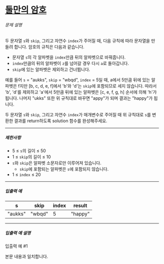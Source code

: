 # [둘만의 암호](https://school.programmers.co.kr/learn/courses/30/lessons/155652)


###### 문제 설명


두 문자열 `s`와 `skip`, 그리고 자연수 `index`가 주어질 때, 다음 규칙에 따라 문자열을 만들려 합니다. 암호의 규칙은 다음과 같습니다.


* 문자열 `s`의 각 알파벳을 `index`만큼 뒤의 알파벳으로 바꿔줍니다.
* `index`만큼의 뒤의 알파벳이 `z`를 넘어갈 경우 다시 `a`로 돌아갑니다.
* `skip`에 있는 알파벳은 제외하고 건너뜁니다.


예를 들어 `s` \= "aukks", `skip` \= "wbqd", `index` \= 5일 때, a에서 5만큼 뒤에 있는 알파벳은 f지만 \[b, c, d, e, f]에서 'b'와 'd'는 `skip`에 포함되므로 세지 않습니다. 따라서 'b', 'd'를 제외하고 'a'에서 5만큼 뒤에 있는 알파벳은 \[c, e, f, g, h] 순서에 의해 'h'가 됩니다. 나머지 "ukks" 또한 위 규칙대로 바꾸면 "appy"가 되며 결과는 "happy"가 됩니다.


두 문자열 `s`와 `skip`, 그리고 자연수 `index`가 매개변수로 주어질 때 위 규칙대로 `s`를 변환한 결과를 return하도록 solution 함수를 완성해주세요.




---


##### 제한사항


* 5 ≤ `s`의 길이 ≤ 50
* 1 ≤ `skip`의 길이 ≤ 10
* `s`와 `skip`은 알파벳 소문자로만 이루어져 있습니다.
	+ `skip`에 포함되는 알파벳은 `s`에 포함되지 않습니다.
* 1 ≤ `index` ≤ 20




---


##### 입출력 예




| s | skip | index | result |
| --- | --- | --- | --- |
| "aukks" | "wbqd" | 5 | "happy" |




---


##### 입출력 예 설명


입출력 예 \#1  

본문 내용과 일치합니다.



